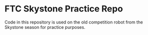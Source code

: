 # FTC Skystone Practice Repo

Code in this repository is used on the old competition robot from the Skystone season for practice purposes.

